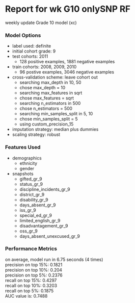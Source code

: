 # Report for wk G10 onlySNP RF
weekly update Grade 10 model (xc)

### Model Options
* label used: definite
* initial cohort grade: 9
* test cohorts: 2011
	 * 128 positive examples, 1881 negative examples
* train cohorts: 2008, 2009, 2010
	 * 96 postive examples, 3046 negative examples
* cross-validation scheme: leave cohort out
	 * searching max_depth in 10, 50
	 * chose max_depth = 10
	 * searching max_features in sqrt
	 * chose max_features = sqrt
	 * searching n_estimators in 500
	 * chose n_estimators = 500
	 * searching min_samples_split in 5, 10
	 * chose min_samples_split = 5
	 * using custom_precision_15
* imputation strategy: median plus dummies
* scaling strategy: robust

### Features Used
* demographics
	 * ethnicity
	 * gender
* snapshots
	 * gifted_gr_9
	 * status_gr_9
	 * discipline_incidents_gr_9
	 * district_gr_9
	 * disability_gr_9
	 * days_absent_gr_9
	 * iss_gr_9
	 * special_ed_gr_9
	 * limited_english_gr_9
	 * disadvantagement_gr_9
	 * oss_gr_9
	 * days_absent_unexcused_gr_9

### Performance Metrics
on average, model run in 6.75 seconds (4 times) <br/>precision on top 15%: 0.1821 <br/>precision on top 10%: 0.204 <br/>precision on top 5%: 0.2376 <br/>recall on top 15%: 0.4297 <br/>recall on top 10%: 0.3203 <br/>recall on top 5%: 0.1875 <br/>AUC value is: 0.7488 <br/>